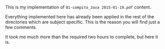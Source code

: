 This is my implementation of `01-compito_Java 2015-01-19.pdf` content.

Everything implemented here has already been applied in the rest of the 
directories which are subject specific. This is the reason you will find just a 
few comments.

It took me much more than the required two hours to complete, but here it is.

